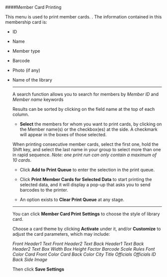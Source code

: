 ####Member Card Printing

This menu is used to print member cards. . The information contained in this membership card is: 
- ID

- Name

- Member type

- Barcode

- Photo (if any)

- Name of the library

  ------

  A search function allows you to search for members by *Member ID* and *Member name* keywords

  Results can be sorted by clicking on the field name at the top of each column. 

  * **Select** the members for whom you want to print cards, by clicking on the Member name(s) or the checkbox(es) at the side. A checkmark will appear in the boxes of those selected. 

  When printing consecutive member cards, select the first one, hold the Shift key, and select the last name in your group to select more than one in rapid sequence. *Note: one print run can only contain a maximum of 10 cards*.

  * Click **Add to Print Queue** to enter the selection in the print queue.

  * Click **Print Member Cards for Selected Data** to start printing the selected data, and it will display a pop-up that asks you to send barcodes to the printer.

  * An option exists to **Clear Print Queue** at any stage.

  ------

  You can click **Member Card Print  Settings** to choose the style of library card.

  Choose a card theme by clicking **Activate** under it, and/or **Customize** to adjust the card parameters, which may include:

  *Front Header1 Text*
  *Front Header2 Text*
  *Back Header1 Text*
  *Back Header2 Text*
  *Box Width*
  *Box Height*
  *Factor*
  *Barcode Scale*
  *Rules*
  *Font Color*
  *Card Front Color*
  *Card Back Color*
  *City*
  *Title*
  *Officials*
  *Officials ID*
  *Back Side Image*

  Then  click **Save Settings**

  
